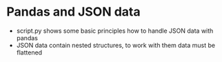 # Pandas and JSON data

* script.py shows some basic principles how to handle JSON data with pandas
* JSON data contain nested structures, to work with them data must be flattened
